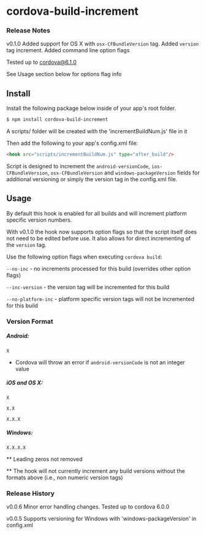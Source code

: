 # cordova-build-increment


### Release Notes

v0.1.0 Added support for OS X with `osx-CFBundleVersion` tag. Added `version` tag increment. Added command line option flags

Tested up to cordova@6.1.0

See Usage section below for options flag info


## Install
Install the following package below inside of your app's root folder.
```bash
$ npm install cordova-build-increment
```
A scripts/ folder will be created with the 'incrementBuildNum.js' file in it

Then add the following to your app's config.xml file:
```html
<hook src="scripts/incrementBuildNum.js" type="after_build"/>
```

Script is designed to increment the `android-versionCode`, `ios-CFBundleVersion`, `osx-CFBundleVersion` and `windows-packageVersion` fields for additional versioning or simply the version tag in the config.xml file.

## Usage

By default this hook is enabled for all builds and will increment platform specific version numbers.

With v0.1.0 the hook now supports option flags so that the script itself does not need to be edited before use. It also allows for direct incrementing of the `version` tag.

Use the following option flags when executing `cordova build`:

`--no-inc` - no increments processed for this build (overrides other option flags)

`--inc-version` - the version tag will be incremented for this build

`--no-platform-inc` - platform specific version tags will not be incremented for this build


### Version Format


##### Android:

`X`

 - Cordova will throw an error if `android-versionCode` is not an integer value


##### iOS and OS X:

`X` 

`X.X`

`X.X.X`


##### Windows:

`X.X.X.X`


** Leading zeros not removed

** The hook will not currently increment any build versions without the formats above (i.e., non numeric version tags)


### Release History

v0.0.6 Minor error handling changes. Tested up to cordova 6.0.0

v0.0.5 Supports versioning for Windows with 'windows-packageVersion' in config.xml

